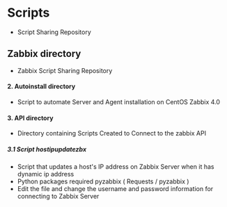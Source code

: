 # Scripts

  - Script Sharing Repository
  
## Zabbix directory

  - Zabbix Script Sharing Repository
  
#### 2. Autoinstall directory

  - Script to automate Server and Agent installation on CentOS Zabbix 4.0

#### 3. API directory

  - Directory containing Scripts Created to Connect to the zabbix API
  
##### 3.1 Script hostipupdatezbx

  - Script that updates a host's IP address on Zabbix Server when it has dynamic ip address
  - Python packages required pyzabbix ( Requests / pyzabbix )
  - Edit the file and change the username and password information for connecting to Zabbix Server
